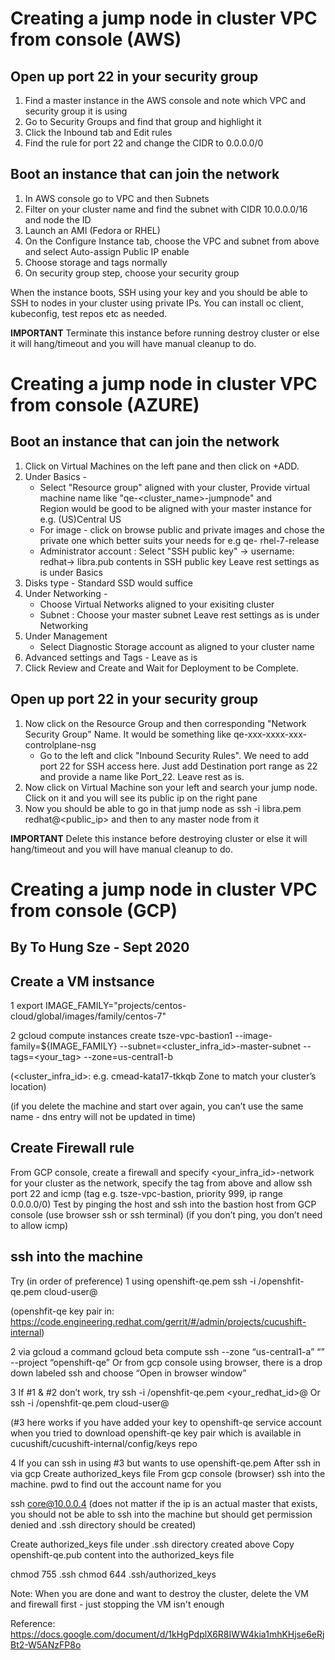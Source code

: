 # Creating a jump node in cluster VPC from console (AWS)
## Open up port 22 in your security group
1. Find a master instance in the AWS console and note which VPC and security group it is using
1. Go to Security Groups and find that group and highlight it
1. Click the Inbound tab and Edit rules
1. Find the rule for port 22 and change the CIDR to 0.0.0.0/0

## Boot an instance that can join the network
1. In AWS console go to VPC and then Subnets
1. Filter on your cluster name and find the subnet with CIDR 10.0.0.0/16 and node the ID
1. Launch an AMI (Fedora or RHEL)
1. On the Configure Instance tab, choose the VPC and subnet from above and select Auto-assign Public IP enable
1. Choose storage and tags normally
1. On security group step, choose your security group 

When the instance boots, SSH using your key and you should be able to SSH to nodes in your cluster using private IPs.  You can install oc client, kubeconfig, test repos etc as needed.

**IMPORTANT** Terminate this instance before running destroy cluster or else it will hang/timeout and you will have manual cleanup to do.


# Creating a jump node in cluster VPC from console (AZURE)
## Boot an instance that can join the network
1. Click on Virtual Machines on the left pane and then click on +ADD.
1. Under Basics - 
   - Select "Resource group" aligned with your cluster, Provide virtual machine name like "qe-<cluster_name>-jumpnode" and   
     Region would be good to be aligned with your master instance for e.g. (US)Central US
   - For image - click on browse public and private images and chose the private one which better suits your needs for e.g 
     qe- rhel-7-release
   - Administrator account : Select "SSH public key" -> username: redhat-> libra.pub contents in SSH public key
   Leave rest settings as is under Basics
1. Disks type - Standard SSD would suffice
1. Under Networking -
   - Choose Virtual Networks aligned to your exisiting cluster
   - Subnet : Choose your master subnet
   Leave rest settings as is under Networking
1. Under Management
   - Select Diagnostic Storage account as aligned to your cluster name
1. Advanced settings and Tags - Leave as is
1. Click Review and Create and Wait for Deployment to be Complete.

## Open up port 22 in your security group
1. Now click on the Resource Group and then corresponding "Network Security Group" Name. It would be something like 
   qe-xxx-xxxx-xxx-controlplane-nsg
   - Go to the left and click "Inbound Security Rules". We need to add port 22 for SSH access here. Just add Destination 
     port range as 22 and provide a name like Port_22. Leave rest as is.
1. Now click on Virtual Machine son your left and search your jump node. Click on it and you will see its public ip on the
   right pane
1. Now you should be able to go in that jump node as ssh -i libra.pem redhat@<public_ip> and then to any master node from it

**IMPORTANT** Delete this instance before destroying cluster or else it will hang/timeout and you will have manual cleanup to do.

# Creating a jump node in cluster VPC from console (GCP)
## By To Hung Sze - Sept 2020
## Create a VM instsance
1 
export IMAGE_FAMILY="projects/centos-cloud/global/images/family/centos-7"

2
gcloud compute instances create tsze-vpc-bastion1 --image-family=${IMAGE_FAMILY} --subnet=<cluster_infra_id>-master-subnet --tags=<your_tag> --zone=us-central1-b

(<cluster_infra_id>: e.g. cmead-kata17-tkkqb 
Zone to match your cluster’s location)

(if you delete the machine and start over again, you can’t use the same name - dns entry will not be updated in time)

## Create Firewall rule
From GCP console, create a firewall and specify <your_infra_id>-network for your cluster as the network, specify the tag from above and allow ssh port 22 and icmp (tag e.g. tsze-vpc-bastion, priority 999, ip range 0.0.0.0/0) 
Test by pinging the host and ssh into the bastion host from GCP console (use browser ssh or ssh terminal) (if you don’t ping, you don’t need to allow icmp)


## ssh into the machine
Try (in order of preference)
1 using openshift-qe.pem
	ssh -i <path-to>/openshfit-qe.pem cloud-user@<ip>

(openshfit-qe key pair in:
https://code.engineering.redhat.com/gerrit/#/admin/projects/cucushift-internal)

2 via gcloud
a command
	gcloud beta compute ssh --zone “us-central1-a” “<machine-name>” --project “openshift-qe”
Or 	from gcp console using browser, there is a drop down labeled ssh and choose “Open in browser window”

3 If #1 & #2 don’t work, try 
	ssh -i <path-to>/openshfit-qe.pem <your_redhat_id>@<ip>
Or
	ssh -i <path-to>/openshfit-qe.pem cloud-user@<ip>

(#3 here works if you have added your key to openshift-qe service account when you tried to download openshift-qe key pair which is available in cucushift/cucushift-internal/config/keys repo

4 If you can ssh in using #3 but wants to use openshift-qe.pem
After ssh in via gcp 
Create authorized_keys file
From gcp console (browser) ssh into the machine.
pwd to find out the account name for you

ssh core@10.0.0.4 (does not matter if the ip is an actual master that exists, you should not be able to ssh into the machine but should get permission denied and .ssh directory should be created)

Create authorized_keys file under .ssh directory created above
Copy openshift-qe.pub content into the authorized_keys file

chmod 755 .ssh
chmod 644 .ssh/authorized_keys

Note: When you are done and want to destroy the cluster, delete the VM and firewall first - just stopping the VM isn't enough

Reference:
https://docs.google.com/document/d/1kHgPdplX6R8IWW4kia1mhKHjse6eRjBt2-W5ANzFP8o
